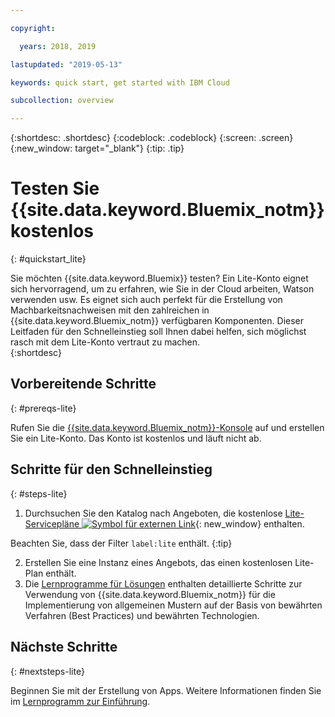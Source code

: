 ```yaml
---

copyright:

  years: 2018, 2019

lastupdated: "2019-05-13"

keywords: quick start, get started with IBM Cloud

subcollection: overview

---
```


{:shortdesc: .shortdesc}
{:codeblock: .codeblock}
{:screen: .screen}
{:new_window: target="_blank"}
{:tip: .tip}


# Testen Sie {{site.data.keyword.Bluemix_notm}} kostenlos
{: #quickstart_lite}

Sie möchten {{site.data.keyword.Bluemix}} testen? Ein Lite-Konto eignet sich hervorragend, um zu erfahren, wie Sie in der Cloud arbeiten, Watson verwenden usw. Es eignet sich auch perfekt für die Erstellung von Machbarkeitsnachweisen mit den zahlreichen in {{site.data.keyword.Bluemix_notm}} verfügbaren Komponenten. Dieser Leitfaden für den Schnelleinstieg soll Ihnen dabei helfen, sich möglichst rasch mit dem Lite-Konto vertraut zu machen.  
{:shortdesc}  

## Vorbereitende Schritte
{: #prereqs-lite}

Rufen Sie die [{{site.data.keyword.Bluemix_notm}}-Konsole](https://{DomainName}) auf und erstellen Sie ein Lite-Konto. Das Konto ist kostenlos und läuft nicht ab.

## Schritte für den Schnelleinstieg
{: #steps-lite}

1. Durchsuchen Sie den Katalog nach Angeboten, die kostenlose [Lite-Servicepläne ![Symbol für externen Link](../icons/launch-glyph.svg "Symbol für externen Link")](https://{DomainName}/catalog/?search=label:lite){: new_window} enthalten.
  
  Beachten Sie, dass der Filter `label:lite` enthält.
  {:tip}

2. Erstellen Sie eine Instanz eines Angebots, das einen kostenlosen Lite-Plan enthält.
3. Die [Lernprogramme für Lösungen](/docs/tutorials?topic=solution-tutorials-tutorials) enthalten detaillierte Schritte zur Verwendung von {{site.data.keyword.Bluemix_notm}} für die Implementierung von allgemeinen Mustern auf der Basis von bewährten Verfahren (Best Practices) und bewährten Technologien. 


## Nächste Schritte
{: #nextsteps-lite}

Beginnen Sie mit der Erstellung von Apps. Weitere Informationen finden Sie im [Lernprogramm zur Einführung](/docs/apps/tutorials?topic=creating-apps-tutorial-getting-started).  


